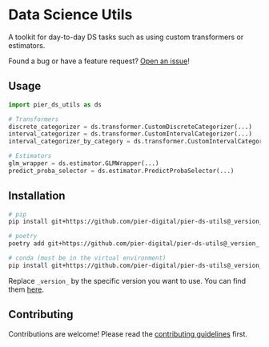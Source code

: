 # Data Science Utils

A toolkit for day-to-day DS tasks such as using custom transformers or estimators.

Found a bug or have a feature request? [Open an issue](https://github.com/pier-digital/pier-ds-utils/issues/new/choose)!

## Usage

```python
import pier_ds_utils as ds

# Transformers
discrete_categorizer = ds.transformer.CustomDiscreteCategorizer(...)
interval_categorizer = ds.transformer.CustomIntervalCategorizer(...)
interval_categorizer_by_category = ds.transformer.CustomIntervalCategorizerByCategory(...)

# Estimators
glm_wrapper = ds.estimator.GLMWrapper(...)
predict_proba_selector = ds.estimator.PredictProbaSelector(...)
```

## Installation

```bash
# pip
pip install git+https://github.com/pier-digital/pier-ds-utils@_version_

# poetry
poetry add git+https://github.com/pier-digital/pier-ds-utils@_version_

# conda (must be in the virtual environment)
pip install git+https://github.com/pier-digital/pier-ds-utils@_version_
```

Replace `_version_` by the specific version you want to use. You can find them [here](https://github.com/pier-digital/pier-ds-utils/tags).

## Contributing

Contributions are welcome! Please read the [contributing guidelines](CONTRIBUTING.md) first.